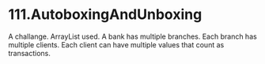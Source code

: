 # 111.AutoboxingAndUnboxing
A challange. ArrayList used. A bank has multiple branches. Each branch has multiple clients. Each client can have multiple values that count as transactions.
